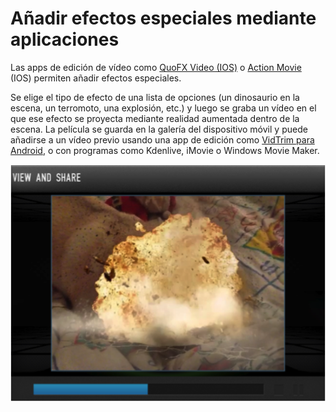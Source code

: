 # Añadir efectos especiales mediante aplicaciones

Las apps de edición de vídeo como [QuoFX Video (IOS)](https://itunes.apple.com/us/app/quo-movie-fx-lights-camera/id551994210?mt=8) o [Action Movie](https://itunes.apple.com/es/app/action-movie-fx/id489321253?mt=8) (IOS) permiten añadir efectos especiales.

Se elige el tipo de efecto de una lista de opciones (un dinosaurio en la escena, un terromoto, una explosión, etc.) y luego se graba un vídeo en el que ese efecto se proyecta mediante realidad aumentada dentro de la escena. La película se guarda en la galería del dispositivo móvil y puede añadirse a un vídeo previo usando una app de edición como [VidTrim para Android](https://play.google.com/store/apps/details?id=com.goseet.VidTrim), o con programas como Kdenlive, iMovie o Windows Movie Maker.


![video explosión efecto](img/videxplosion.png)
